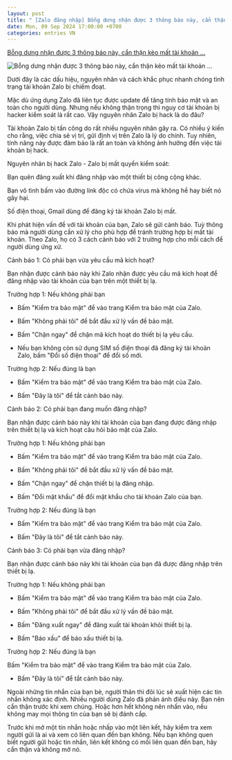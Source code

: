 ```yaml
---
layout: post
title: " [Zalo đăng nhập] Bỗng dưng nhận được 3 thông báo này, cẩn thận kẻo mất tài khoản ..."
date: Mon, 09 Sep 2024 17:00:00 +0700
categories: entries VN
---
```

[Bỗng dưng nhận được 3 thông báo này, cẩn thận kẻo mất tài khoản ...](https://cafef.vn/bong-dung-nhan-duoc-3-thong-bao-nay-can-than-keo-mat-tai-khoan-zalo-188240909152342585.chn)

![Bỗng dưng nhận được 3 thông báo này, cẩn thận kẻo mất tài khoản ...](https://cafefcdn.com/zoom/600_315/203337114487263232/2024/9/9/avatar1725869974923-17258699753911409074141.png)

Dưới đây là các dấu hiệu, nguyên nhân và cách khắc phục nhanh chóng tình trạng tài khoản Zalo bị chiếm đoạt.

Mặc dù ứng dụng Zalo đã liên tục được update để tăng tính bảo mật và an toàn cho người dùng. Nhưng nếu không thận trọng thì nguy cơ tài khoản bị hacker kiểm soát là rất cao. Vậy nguyên nhân Zalo bị hack là do đâu?

Tài khoản Zalo bị tấn công do rất nhiều nguyên nhân gây ra. Có nhiều ý kiến cho rằng, việc chia sẻ vị trí, gửi định vị trên Zalo là lý do chính. Tuy nhiên, tính năng này được đảm bảo là rất an toàn và không ảnh hưởng đến việc tài khoản bị hack.

Nguyên nhân bị hack Zalo - Zalo bị mất quyền kiểm soát:

Bạn quên đăng xuất khi đăng nhập vào một thiết bị công cộng khác.

Bạn vô tình bấm vào đường link độc có chứa virus mà không hề hay biết nó gây hại.

Số điện thoại, Gmail dùng để đăng ký tài khoản Zalo bị mất.

Khi phát hiện vấn đề với tài khoản của bạn, Zalo sẽ gửi cảnh báo. Tuỳ thông báo mà người dùng cần xử lý cho phù hợp để tránh trường hợp bị mất tài khoản. Theo Zalo, họ có 3 cách cảnh báo với 2 trường hợp cho mỗi cách để người dùng ứng xử.

Cảnh báo 1: Có phải bạn vừa yêu cầu mã kích hoạt?

Bạn nhận được cảnh báo này khi Zalo nhận được yêu cầu mã kích hoạt để đăng nhập vào tài khoản của bạn trên một thiết bị lạ.

Trường hợp 1: Nếu không phải bạn

- Bấm "Kiểm tra bảo mật" để vào trang Kiểm tra bảo mật của Zalo.

- Bấm "Không phải tôi" để bắt đầu xử lý vấn đề bảo mật.

- Bấm "Chặn ngay" để chặn mã kích hoạt do thiết bị lạ yêu cầu.

- Nếu bạn không còn sử dụng SIM số điện thoại đã đăng ký tài khoản Zalo, bấm "Đổi số điện thoại" để đổi số mới.

Trường hợp 2: Nếu đúng là bạn

- Bấm "Kiểm tra bảo mật" để vào trang Kiểm tra bảo mật của Zalo.

- Bấm "Đây là tôi" để tắt cảnh báo này.

Cảnh báo 2: Có phải bạn đang muốn đăng nhập?

Bạn nhận được cảnh báo này khi tài khoản của bạn đang được đăng nhập trên thiết bị lạ và kích hoạt câu hỏi bảo mật của Zalo.

Trường hợp 1: Nếu không phải bạn

- Bấm "Kiểm tra bảo mật" để vào trang Kiểm tra bảo mật của Zalo.

- Bấm "Không phải tôi" để bắt đầu xử lý vấn đề bảo mật.

- Bấm "Chặn ngay" để chặn thiết bị lạ đăng nhập.

- Bấm "Đổi mật khẩu" để đổi mật khẩu cho tài khoản Zalo của bạn.

Trường hợp 2: Nếu đúng là bạn

- Bấm "Kiểm tra bảo mật" để vào trang Kiểm tra bảo mật của Zalo.

- Bấm "Đây là tôi" để tắt cảnh báo này.

Cảnh báo 3: Có phải bạn vừa đăng nhập?

Bạn nhận được cảnh báo này khi tài khoản của bạn đã được đăng nhập trên thiết bị lạ.

Trường hợp 1: Nếu không phải bạn

- Bấm "Kiểm tra bảo mật" để vào trang Kiểm tra bảo mật của Zalo.

- Bấm "Không phải tôi" để bắt đầu xử lý vấn đề bảo mật.

- Bấm "Đăng xuất ngay" để đăng xuất tài khoản khỏi thiết bị lạ.

- Bấm "Báo xấu" để báo xấu thiết bị lạ.

Trường hợp 2: Nếu đúng là bạn

Bấm "Kiểm tra bảo mật" để vào trang Kiểm tra bảo mật của Zalo.

- Bấm "Đây là tôi" để tắt cảnh báo này.

Ngoài những tin nhắn của bạn bè, người thân thì đôi lúc sẽ xuất hiện các tin nhắn không xác định. Nhiều người dùng Zalo đã phản ánh điều này. Bạn nên cẩn thận trước khi xem chúng. Hoặc hơn hết không nên nhấn vào, nếu không may mọi thông tin của bạn sẽ bị đánh cắp.

Trước khi mở một tin nhắn hoặc nhấp vào một liên kết, hãy kiểm tra xem người gửi là ai và xem có liên quan đến bạn không. Nếu bạn không quen biết người gửi hoặc tin nhắn, liên kết không có mối liên quan đến bạn, hãy cẩn thận và không mở nó.

